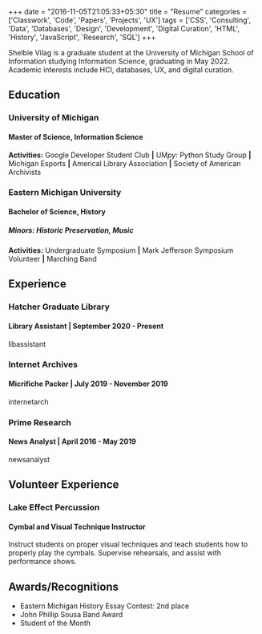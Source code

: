 +++
date = "2016-11-05T21:05:33+05:30"
title = "Resume"
categories = ['Classwork', 'Code', 'Papers', 'Projects', 'UX']
tags = ['CSS', 'Consulting', 'Data', 'Databases', 'Design', 'Development', 'Digital Curation', 'HTML', 'History', 'JavaScript', 'Research', 'SQL']
+++

Shelbie Vilag is a graduate student at the University of Michigan School of Information studying Information Science, graduating in May 2022. Academic interests include HCI, databases, UX, and digital curation.

## Education

### University of Michigan

#### Master of Science, Information Science

**Activities:**
Google Developer Student Club **|** 
UM*py*: Python Study Group **|**
Michigan Esports **|** 
Americal Library Association **|** 
Society of American Archivists

### Eastern Michigan University

#### Bachelor of Science, History

##### Minors: Historic Preservation, Music

**Activities:**
Undergraduate Symposium **|**
Mark Jefferson Symposium Volunteer **|**
Marching Band

## Experience

### Hatcher Graduate Library

#### Library Assistant | September 2020 - Present

libassistant

### Internet Archives

#### Micrifiche Packer | July 2019 - November 2019

internetarch

### Prime Research

#### News Analyst | April 2016 - May 2019

newsanalyst

## Volunteer Experience

### Lake Effect Percussion

#### Cymbal and Visual Technique Instructor

Instruct students on proper visual techniques and teach students how to properly play the cymbals. Supervise rehearsals, and assist with performance shows.

## Awards/Recognitions

- Eastern Michigan History Essay Contest: 2nd place
- John Phillip Sousa Band Award
- Student of the Month
